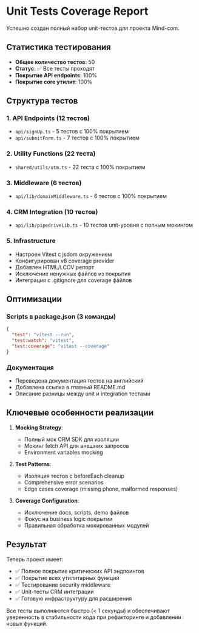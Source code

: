 # Unit Tests Coverage Report

Успешно создан полный набор unit-тестов для проекта Mind-com.

## Статистика тестирования

- **Общее количество тестов**: 50
- **Статус**: ✅ Все тесты проходят
- **Покрытие API endpoints**: 100%
- **Покрытие core утилит**: 100%

## Структура тестов

### 1. API Endpoints (12 тестов)

- `api/signUp.ts` - 5 тестов с 100% покрытием
- `api/submitForm.ts` - 7 тестов с 100% покрытием

### 2. Utility Functions (22 теста)

- `shared/utils/utm.ts` - 22 теста с 100% покрытием

### 3. Middleware (6 тестов)

- `api/lib/domainMiddleware.ts` - 6 тестов с 100% покрытием

### 4. CRM Integration (10 тестов)

- `api/lib/pipedriveLib.ts` - 10 тестов unit-уровня с полным мокингом

### 5. Infrastructure

- Настроен Vitest с jsdom окружением
- Конфигурирован v8 coverage provider
- Добавлен HTML/LCOV репорт
- Исключение ненужных файлов из покрытия
- Интеграция с .gitignore для coverage файлов

## Оптимизации

### Scripts в package.json (3 команды)

```json
{
  "test": "vitest --run",
  "test:watch": "vitest",
  "test:coverage": "vitest --coverage"
}
```

### Документация

- Переведена документация тестов на английский
- Добавлена ссылка в главный README.md
- Описание разницы между unit и integration тестами

## Ключевые особенности реализации

1. **Mocking Strategy**:

   - Полный мок CRM SDK для изоляции
   - Мокинг fetch API для внешних запросов
   - Environment variables mocking

2. **Test Patterns**:

   - Изоляция тестов с beforeEach cleanup
   - Comprehensive error scenarios
   - Edge cases coverage (missing phone, malformed responses)

3. **Coverage Configuration**:
   - Исключение docs, scripts, demo файлов
   - Фокус на business logic покрытии
   - Правильная обработка мокированных модулей

## Результат

Теперь проект имеет:

- ✅ Полное покрытие критических API эндпоинтов
- ✅ Покрытие всех утилитарных функций
- ✅ Тестирование security middleware
- ✅ Unit-тесты CRM интеграции
- ✅ Готовую инфраструктуру для расширения

Все тесты выполняются быстро (< 1 секунды) и обеспечивают уверенность в стабильности кода при рефакторинге и добавлении новых функций.

